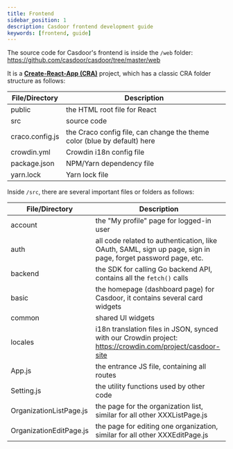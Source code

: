 ```yaml
---
title: Frontend
sidebar_position: 1
description: Casdoor frontend development guide
keywords: [frontend, guide]
---
```


The source code for Casdoor's frontend is inside the `/web` folder: https://github.com/casdoor/casdoor/tree/master/web

It is a [**Create-React-App (CRA)**](https://create-react-app.dev/) project, which has a classic CRA folder structure as
follows:

| File/Directory  | Description                                                              |
|-----------------|--------------------------------------------------------------------------|
| public          | the HTML root file for React                                             |
| src             | source code                                                              |
| craco.config.js | the Craco config file, can change the theme color (blue by default) here |
| crowdin.yml     | Crowdin i18n config file                                                 |
| package.json    | NPM/Yarn dependency file                                                 |
| yarn.lock       | Yarn lock file                                                           |

Inside `/src`, there are several important files or folders as follows:

| File/Directory          | Description                                                                                                  |
|-------------------------|--------------------------------------------------------------------------------------------------------------|
| account                 | the "My profile" page for logged-in user                                                                     |
| auth                    | all code related to authentication, like OAuth, SAML, sign up page, sign in page, forget password page, etc. |
| backend                 | the SDK for calling Go backend API, contains all the `fetch()` calls                                         |
| basic                   | the homepage (dashboard page) for Casdoor, it contains several card widgets                                  |
| common                  | shared UI widgets                                                                                            |
| locales                 | i18n translation files in JSON, synced with our Crowdin project: https://crowdin.com/project/casdoor-site    |
| App.js                  | the entrance JS file, containing all routes                                                                  |
| Setting.js              | the utility functions used by other code                                                                     |
| OrganizationListPage.js | the page for the organization list, similar for all other XXXListPage.js                                     |
| OrganizationEditPage.js | the page for editing one organization, similar for all other XXXEditPage.js                                  |
